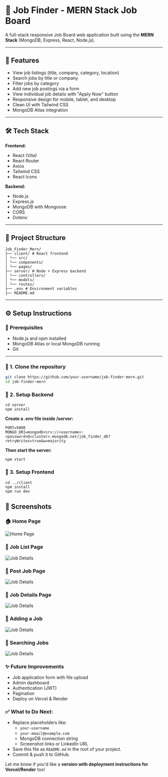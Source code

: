 # 🧳 Job Finder - MERN Stack Job Board

A full-stack responsive Job Board web application built using the **MERN Stack** (MongoDB, Express, React, Node.js).

---

## 🚀 Features

- View job listings (title, company, category, location)
- Search jobs by title or company
- Filter jobs by category
- Add new job postings via a form
- View individual job details with "Apply Now" button
- Responsive design for mobile, tablet, and desktop
- Clean UI with Tailwind CSS
- MongoDB Atlas integration

---

## 🛠️ Tech Stack

**Frontend:**
- React (Vite)
- React Router
- Axios
- Tailwind CSS
- React Icons

**Backend:**
- Node.js
- Express.js
- MongoDB with Mongoose
- CORS
- Dotenv

---

## 📁 Project Structure

```
Job_Finder_Mern/
├── client/ # React frontend
│ └── src/
│ └── components/
│ └── pages/
├── server/ # Node + Express backend
│ └── controllers/
│ └── models/
│ └── routes/
├── .env # Environment variables
├── README.md

```


---

## ⚙️ Setup Instructions

### 🔹 Prerequisites

- Node.js and npm installed
- MongoDB Atlas or local MongoDB running
- Git

---

### 🔹 1. Clone the repository

```bash
git clone https://github.com/your-username/job-finder-mern.git
cd job-finder-mern
```

### 🔹 2. Setup Backend

```
cd server
npm install
```
**Create a .env file inside /server:**
```
PORT=5000
MONGO_URI=mongodb+srv://<username>:<password>@<cluster>.mongodb.net/job_finder_db?retryWrites=true&w=majority
```

**Then start the server:**
```
npm start
```

### 🔹 3. Setup Frontend
```
cd ../client
npm install
npm run dev
```

## 📸 Screenshots

### 🏠 Home Page
![Home Page](./screenshots/HomePage.png)

### 📄 Job List Page
![Job Details](./screenshots/JobList.png)

### 📄 Post Job Page
![Job Details](./screenshots/PostJob.png)

### 📄 Job Details Page
![Job Details](./screenshots/JobDetails.png)

### 📄 Adding a Job
![Job Details](./screenshots/PostingJob.png)

### 📄 Searching Jobs
![Job Details](./screenshots/Searching.png)


### ✨ Future Improvements

- Job application form with file upload
- Admin dashboard
- Authentication (JWT)
- Pagination
- Deploy on Vercel & Render



### ✅ What to Do Next:
- Replace placeholders like:
  - `your-username`
  - `your-email@example.com`
  - MongoDB connection string
  - Screenshot links or LinkedIn URL
- Save this file as `README.md` in the root of your project.
- Commit & push it to GitHub.

Let me know if you'd like a **version with deployment instructions for Vercel/Render** too!
